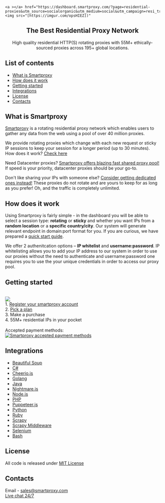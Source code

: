 <p align="center">

    <a ></a> href="https://dashboard.smartproxy.com/?page=residential-proxies&utm_source=socialorganic&utm_medium=social&utm_campaign=resi_trial_GITHUB"><img src="[https://imgur.com/opsHIEZ])"
</p>

<h2 align="center">
  The Best Residential Proxy Network
</h2>

<p align="center">
High quality residential HTTP(S) rotating proxies with 55M+ ethically-sourced proxies across 195+ global locations.
</p>

## List of contents

- [What is Smartproxy](#what-is-smartproxy)
- [How does it work](#how-does-it-work)
- [Getting started](#getting-started)
- [Integrations](#integrations)
- [License](#license)
- [Contacts](#contacts)
 
## What is Smartproxy
[Smartproxy](https://smartproxy.com/) is a rotating residential proxy network which enables users to gather any data from the web using a pool of over 40 million proxies.

We provide rotating proxies which change with each new request or sticky IP sessions to keep your session for a longer period (up to 30 minutes). How does it work? [Check here](https://smartproxy.com/questions/how-does-it-work?utm_source=github&utm_medium=referral&utm_campaign=repository&utm_content=hyperlink)

Need Datacenter proxies? [Smartproxy offers blazing fast shared proxy pool!](https://smartproxy.com/proxies/shared-proxies?utm_source=github&utm_medium=referral&utm_campaign=repository&utm_content=hyperlink) If speed is your priority, datacenter proxies should be your go-to.

Don't like sharing your IPs with someone else? [Consider getting dedicated ones instead!](https://smartproxy.com/proxies/dedicated-datacenter-proxies?utm_source=github&utm_medium=referral&utm_campaign=repository&utm_content=hyperlink) These proxies do not rotate and are yours to keep for as long as you prefer! Oh, and the traffic is completely unlimited.

## How does it work

Using Smartproxy is fairly simple - in the dashboard you will be able to select a session type: **rotating** or **sticky** and whether you want IPs from a **random location** or a **specific country/city**. Our system will generate relevant endpoint in domain:port format for you. If you are curious, we have prepared a [quick start guide](https://smartproxy.com/smartproxy-quick-start-guide?utm_source=github&utm_medium=referral&utm_campaign=repository&utm_content=hyperlink).

We offer 2 authenitcation options – **IP whitelist** and **username:password**. IP whitelisting allows you to add your IP address to our system in order to use our proxies without the need to authenticate and username:password one requires you to use the your unique credentials in order to access our proxy pool.
  
## Getting started
<br>[<img src="https://i.imgur.com/V2NhawG.png">](https://dashboard.smartproxy.com/register?utm_source=github&utm_medium=referral&utm_campaign=repository&utm_content=image)
<br> 1. [Register your smartproxy account](https://dashboard.smartproxy.com/register?coupon=SMARTHUB20&utm_source=github&utm_medium=referral&utm_campaign=repository&utm_content=hyperlink)
<br> 2. [Pick a plan](https://smartproxy.com/proxies/residential-proxies/pricing?utm_source=github&utm_medium=referral&utm_campaign=repository&utm_content=hyperlink)
<br> 3. Make a purchase
<br> 4. 55M+ residential IPs in your pocket
<br><br>Accepted payment methods:
<br>[<img src="https://i.ibb.co/cY4Xqm0/github-payments.png" alt="Smartproxy accepted payment methods">](https://smartproxy.com/proxies/residential-proxies/pricing?utm_source=github&utm_medium=referral&utm_campaign=repository&utm_content=hyperlink)

## Integrations

- [Beautiful Soup](https://github.com/Smartproxy/BeautifulSoup)
- [C#](https://github.com/Smartproxy/Smartproxy/tree/master/csharp)
- [Cheerio.js](https://github.com/Smartproxy/Cheerio)
- [Golang](https://github.com/Smartproxy/Smartproxy/tree/master/golang)
- [Java](https://github.com/Smartproxy/Smartproxy/tree/master/java)
- [Nightmare.js](https://github.com/Smartproxy/Nightmare)
- [Node.js](https://github.com/Smartproxy/Smartproxy/tree/master/nodejs)
- [PHP](https://github.com/Smartproxy/Smartproxy/tree/master/php)
- [Puppeteer.js](https://github.com/Smartproxy/Puppeteer)
- [Python](https://github.com/Smartproxy/Smartproxy/tree/master/python)
- [Ruby](https://github.com/Smartproxy/Smartproxy/tree/master/ruby)
- [Scrapy](https://github.com/Smartproxy/Scrapy)
- [Scrapy Middleware](https://github.com/Smartproxy/Scrapy-Middleware)
- [Selenium](https://github.com/Smartproxy/Selenium)
- [Bash](https://github.com/Smartproxy/Smartproxy/tree/master/shell)

## License

All code is released under [MIT License](https://github.com/Smartproxy/Smartproxy/blob/master/LICENSE)

## Contacts
Email - sales@smartproxy.com
<br><a href="https://direct.lc.chat/12092754/">Live chat 24/7</a>

